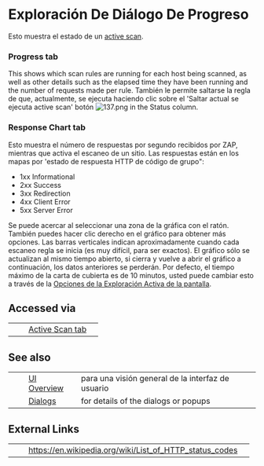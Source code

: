 # Exploración De Diálogo De Progreso #

Esto muestra el estado de un [active scan][].


### Progress tab ###

This shows which scan rules are running for each host being scanned, as well as other details such as the elapsed time they have been running and the number of requests made per rule.
También le permite saltarse la regla de que, actualmente, se ejecuta haciendo clic sobre el 'Saltar actual se ejecuta active scan' botón ![137.png][] in the Status column.

### Response Chart tab ###

Esto muestra el número de respuestas por segundo recibidos por ZAP, mientras que activa el escaneo de un sitio.
Las respuestas están en los mapas por 'estado de respuesta HTTP de código de grupo":

 *  1xx Informational
 *  2xx Success
 *  3xx Redirection
 *  4xx Client Error
 *  5xx Server Error

Se puede acercar al seleccionar una zona de la gráfica con el ratón.
También puedes hacer clic derecho en el gráfico para obtener más opciones.
Las barras verticales indican aproximadamente cuando cada escaneo regla se inicia (es muy difícil, para ser exactos).
El gráfico sólo se actualizan al mismo tiempo abierto, si cierra y vuelve a abrir el gráfico a continuación, los datos anteriores se perderán.
Por defecto, el tiempo máximo de la carta de cubierta es de 10 minutos, usted puede cambiar esto a través de la [Opciones de la Exploración Activa de la pantalla][Opciones de la Exploraci_n Activa de la pantalla].

## Accessed via ##

<table> 
 <tbody>
  <tr>
   <td>&nbsp;&nbsp;&nbsp;&nbsp;</td>
   <td><a href="HelpUiTabsAscan" rel="nofollow">Active Scan tab</a></td>
   <td></td>
  </tr> 
 </tbody>
</table>

## See also ##

<table> 
 <tbody>
  <tr>
   <td>&nbsp;&nbsp;&nbsp;&nbsp;</td>
   <td> <a href="HelpUiOverview" rel="nofollow">UI Overview</a></td>
   <td>para una visi&oacute;n general de la interfaz de usuario</td>
  </tr> 
  <tr>
   <td>&nbsp;&nbsp;&nbsp;&nbsp;</td>
   <td> <a href="HelpUiDialogsDialogs" rel="nofollow">Dialogs</a></td>
   <td>for details of the dialogs or popups </td>
  </tr> 
 </tbody>
</table>

## External Links ##

<table> 
 <tbody>
  <tr>
   <td>&nbsp;&nbsp;&nbsp;&nbsp;</td>
   <td><a href="https://en.wikipedia.org/wiki/List_of_HTTP_status_codes" rel="nofollow">https://en.wikipedia.org/wiki/List_of_HTTP_status_codes</a></td>
   <td></td>
  </tr> 
 </tbody>
</table>


[active scan]: HelpStartConceptsAscan
[137.png]: https://github.com/zaproxy/zap-core-help/wiki/images/10/137.png
[Opciones de la Exploraci_n Activa de la pantalla]: HelpUiDialogsOptionsAscan